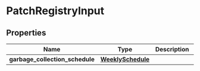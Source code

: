 # PatchRegistryInput

## Properties
| Name | Type | Description | Notes |
| ------------ | ------------- | ------------- | ------------- |
| **garbage_collection_schedule** | [**WeeklySchedule**](WeeklySchedule.md) |  | [optional]  |


